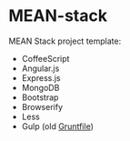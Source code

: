 MEAN-stack
==========

MEAN Stack project template:

* CoffeeScript
* Angular.js
* Express.js
* MongoDB
* Bootstrap
* Browserify
* Less
* Gulp (old [Gruntfile](https://github.com/fragphace/MEAN-stack/blob/d8d8c88f9f8451cef0d241ed0ff33d25348baaae/Gruntfile.coffee))
